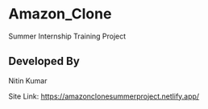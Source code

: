 # Amazon_Clone
Summer Internship Training Project

## Developed By
Nitin Kumar

Site Link: https://amazonclonesummerproject.netlify.app/
